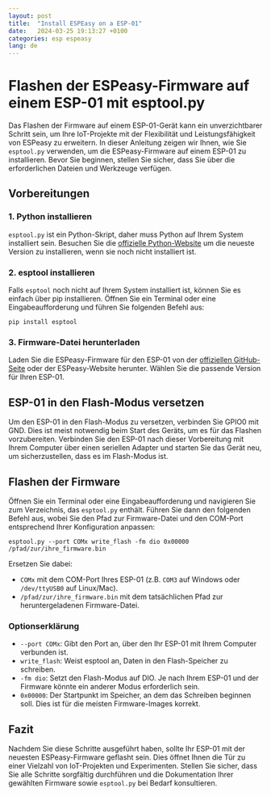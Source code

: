 ```yaml
---
layout: post
title:  "Install ESPEasy on a ESP-01"
date:   2024-03-25 19:13:27 +0100
categories: esp espeasy
lang: de
---
```


# Flashen der ESPeasy-Firmware auf einem ESP-01 mit esptool.py

Das Flashen der Firmware auf einem ESP-01-Gerät kann ein unverzichtbarer Schritt sein, um Ihre IoT-Projekte mit der Flexibilität und Leistungsfähigkeit von ESPeasy zu erweitern. In dieser Anleitung zeigen wir Ihnen, wie Sie `esptool.py` verwenden, um die ESPeasy-Firmware auf einem ESP-01 zu installieren. Bevor Sie beginnen, stellen Sie sicher, dass Sie über die erforderlichen Dateien und Werkzeuge verfügen.

## Vorbereitungen

### 1. Python installieren

`esptool.py` ist ein Python-Skript, daher muss Python auf Ihrem System installiert sein. Besuchen Sie die [offizielle Python-Website](https://www.python.org/downloads/) um die neueste Version zu installieren, wenn sie noch nicht installiert ist.

### 2. esptool installieren

Falls `esptool` noch nicht auf Ihrem System installiert ist, können Sie es einfach über pip installieren. Öffnen Sie ein Terminal oder eine Eingabeaufforderung und führen Sie folgenden Befehl aus:


```
pip install esptool
```

### 3. Firmware-Datei herunterladen

Laden Sie die ESPeasy-Firmware für den ESP-01 von der [offiziellen GitHub-Seite](https://github.com/letscontrolit/ESPEasy/releases) oder der ESPeasy-Website herunter. Wählen Sie die passende Version für Ihren ESP-01.

## ESP-01 in den Flash-Modus versetzen

Um den ESP-01 in den Flash-Modus zu versetzen, verbinden Sie GPIO0 mit GND. Dies ist meist notwendig beim Start des Geräts, um es für das Flashen vorzubereiten. Verbinden Sie den ESP-01 nach dieser Vorbereitung mit Ihrem Computer über einen seriellen Adapter und starten Sie das Gerät neu, um sicherzustellen, dass es im Flash-Modus ist.

## Flashen der Firmware

Öffnen Sie ein Terminal oder eine Eingabeaufforderung und navigieren Sie zum Verzeichnis, das `esptool.py` enthält. Führen Sie dann den folgenden Befehl aus, wobei Sie den Pfad zur Firmware-Datei und den COM-Port entsprechend Ihrer Konfiguration anpassen:

```
esptool.py --port COMx write_flash -fm dio 0x00000 /pfad/zur/ihre_firmware.bin
```


Ersetzen Sie dabei:
- `COMx` mit dem COM-Port Ihres ESP-01 (z.B. `COM3` auf Windows oder `/dev/ttyUSB0` auf Linux/Mac).
- `/pfad/zur/ihre_firmware.bin` mit dem tatsächlichen Pfad zur heruntergeladenen Firmware-Datei.

### Optionserklärung

- `--port COMx`: Gibt den Port an, über den Ihr ESP-01 mit Ihrem Computer verbunden ist.
- `write_flash`: Weist esptool an, Daten in den Flash-Speicher zu schreiben.
- `-fm dio`: Setzt den Flash-Modus auf DIO. Je nach Ihrem ESP-01 und der Firmware könnte ein anderer Modus erforderlich sein.
- `0x00000`: Der Startpunkt im Speicher, an dem das Schreiben beginnen soll. Dies ist für die meisten Firmware-Images korrekt.

## Fazit

Nachdem Sie diese Schritte ausgeführt haben, sollte Ihr ESP-01 mit der neuesten ESPeasy-Firmware geflasht sein. Dies öffnet Ihnen die Tür zu einer Vielzahl von IoT-Projekten und Experimenten. Stellen Sie sicher, dass Sie alle Schritte sorgfältig durchführen und die Dokumentation Ihrer gewählten Firmware sowie `esptool.py` bei Bedarf konsultieren.


